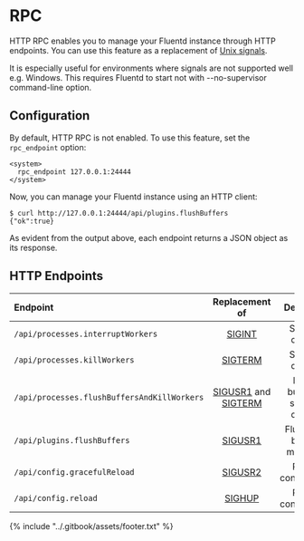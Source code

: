 # RPC

HTTP RPC enables you to manage your Fluentd instance through HTTP endpoints. You can use this feature as a replacement of [Unix signals](signals.md).

It is especially useful for environments where signals are not supported well e.g. Windows. This requires Fluentd to start not with --no-supervisor command-line option.

## Configuration

By default, HTTP RPC is not enabled. To use this feature, set the `rpc_endpoint` option:

```text
<system>
  rpc_endpoint 127.0.0.1:24444
</system>
```

Now, you can manage your Fluentd instance using an HTTP client:

```text
$ curl http://127.0.0.1:24444/api/plugins.flushBuffers
{"ok":true}
```

As evident from the output above, each endpoint returns a JSON object as its response.

## HTTP Endpoints

| Endpoint | Replacement of | Description |
| :--- | :---: | :---: |
| `/api/processes.interruptWorkers` | [SIGINT](signals.md#sigint-or-sigterm) | Stops the daemon. |
| `/api/processes.killWorkers` | [SIGTERM](signals.md#sigint-or-sigterm) | Stops the daemon. |
| `/api/processes.flushBuffersAndKillWorkers` | [SIGUSR1](signals.md#sigusr1) and [SIGTERM](signals.md#sigint-or-sigterm) | Flushes buffer and stops the daemon. |
| `/api/plugins.flushBuffers` | [SIGUSR1](signals.md#sigusr1) | Flushes the buffered messages. |
| `/api/config.gracefulReload` | [SIGUSR2](signals.md#sigusr2) | Reloads configuration. |
| `/api/config.reload` | [SIGHUP](signals.md#sighup) | Reloads configuration. |

{% include "../.gitbook/assets/footer.txt" %}
